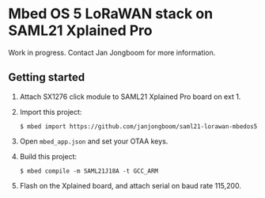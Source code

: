 # Mbed OS 5 LoRaWAN stack on SAML21 Xplained Pro

Work in progress. Contact Jan Jongboom for more information.

## Getting started

1. Attach SX1276 click module to SAML21 Xplained Pro board on ext 1.
1. Import this project:

    ```
    $ mbed import https://github.com/janjongboom/saml21-lorawan-mbedos5
    ```

1. Open `mbed_app.json` and set your OTAA keys.
1. Build this project:

    ```
    $ mbed compile -m SAML21J18A -t GCC_ARM
    ```

1. Flash on the Xplained board, and attach serial on baud rate 115,200.
